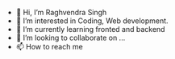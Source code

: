 - 👋 Hi, I’m Raghvendra Singh
- 👀 I’m interested in Coding, Web development. 
- 🌱 I’m currently learning fronted and backend
- 💞️ I’m looking to collaborate on ...
- 📫 How to reach me 

<!---
rscrew037/rscrew037 is a ✨ special ✨ repository because its `README.md` (this file) appears on your GitHub profile.
You can click the Preview link to take a look at your changes.
--->
